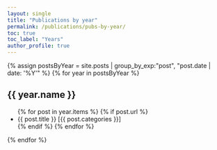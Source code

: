 ```yaml
---
layout: single
title: "Publications by year"
permalink: /publications/pubs-by-year/
toc: true
toc_label: "Years"
author_profile: true
---
```


{% assign postsByYear = site.posts | group_by_exp:"post", "post.date | date: '%Y'"  %}
{% for year in postsByYear %}
  <h2 id="{{ year.name | slugify }}" class="archive__subtitle">{{ year.name }}</h2>
  <ul>
  {% for post in year.items %}
  {% if post.url %}
        <li>{{ post.title }} [<span style="bgcolor:#CC0000;">{{ post.categories }}</span>]</li>
    {% endif %}
  {% endfor %}
  </ul>
{% endfor %}
